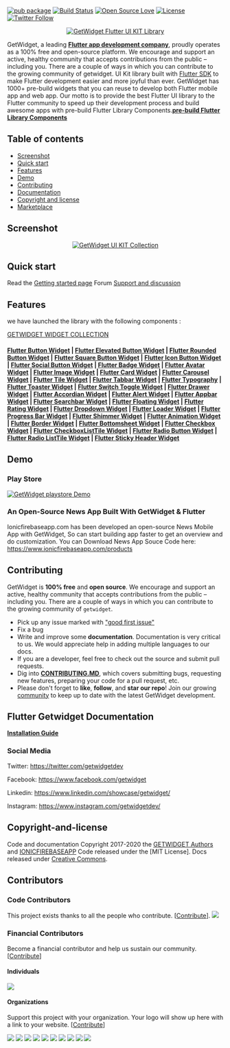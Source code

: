 [![pub package](https://img.shields.io/pub/v/getwidget.svg)](https://pub.dartlang.org/packages/getwidget) [![Build Status](https://travis-ci.org/ionicfirebaseapp/getwidget.svg?branch=master)](https://travis-ci.com/ionicfirebaseapp/getwidget) [![Open Source Love](https://badges.frapsoft.com/os/v1/open-source.svg?v=102)](https://opensource.org/licenses/MIT) [![License](https://img.shields.io/badge/license-MIT-orange.svg)](https://github.com/ionicfirebaseapp/getwidget/blob/master/LICENSE) [![Twitter Follow](https://img.shields.io/twitter/follow/getwidgetdev.svg?style=social)](https://twitter.com/getwidgetdev)

<p align="center">
  <a href="https://www.getwidget.dev/" target="_blank">
    <img src="https://ik.imagekit.io/ionicfirebaseapp/logo.black_iOBoLWdj2I.png" alt="GetWidget Flutter UI KIT Library">
  </a>
</p>

GetWidget, a leading [**Flutter app development company**](https://www.getwidget.dev/hire-flutter-developer), proudly operates as a 100% free and open-source platform. We encourage and support an active, healthy community that accepts contributions from the public – including you. There are a couple of ways in which you can contribute to the growing community of getwidget.
 UI Kit library built with <a href="https://flutter.dev/" target="_blank">Flutter SDK</a> to make Flutter development easier and more joyful than ever. GetWidget has 1000+ pre-build widgets that you can reuse to develop both Flutter mobile app and web app. Our motto is to provide the best Flutter UI library to the Flutter community to speed up their development process and build awesome apps with pre-build Flutter Library Components.[**pre-build Flutter Library Components**](https://docs.getwidget.dev/)

## Table of contents 

- [Screenshot](#screenshot)
- [Quick start](#quick-start)
- [Features](#features)
- [Demo](#demo)
- [Contributing](#contributing)
- [Documentation](#documentation)
- [Copyright and license](#copyright-and-license)
- [Marketplace](https://market.getwidget.dev/)

 
 ## Screenshot
 <p align="center">
  <a target="_blank" href="https://docs.getwidget.dev/">
    <img src="https://ik.imagekit.io/h9hq9qdx8/getwidget/GitHub_Image.webp" alt="GetWidget UI KIT Collection">
  </a>
</p>



## Quick start

Read the [Getting started page](https://docs.getwidget.dev) 
Forum [Support and discussion ](https://forum.getwidget.dev)

## Features 
we have launched the library with the following components :   

[GETWIDGET WIDGET COLLECTION](https://www.getwidget.dev/features)
 
 #### [Flutter Button Widget](https://docs.getwidget.dev/gf-button) |  [Flutter Elevated Button Widget](https://docs.getwidget.dev/gf-button/standard-button) | [Flutter Rounded Button Widget](https://docs.getwidget.dev/gf-button/pills-button) | [Flutter Square Button Widget](https://docs.getwidget.dev/gf-button/square-button) | [Flutter Icon Button Widget](https://docs.getwidget.dev/gf-button/icon-button) | [Flutter Social Button Widget](https://docs.getwidget.dev/gf-button/social-button) | [Flutter Badge Widget](https://docs.getwidget.dev/gf-badge) |  [Flutter Avatar Widget](https://docs.getwidget.dev/gf-avatar) |  [Flutter Image Widget](https://docs.getwidget.dev/gf-image) |  [Flutter Card Widget](https://docs.getwidget.dev/gf-card) |  [Flutter Carousel Widget](https://docs.getwidget.dev/gf-carousel) | [Flutter Tile Widget](https://docs.getwidget.dev/gf-tile) | [Flutter Tabbar Widget](https://docs.getwidget.dev/gf-tab) | [Flutter Typography](https://docs.getwidget.dev/gf-typography) | [Flutter Toaster Widget](https://docs.getwidget.dev/gf-toast) | [Flutter Switch Toggle Widget](https://docs.getwidget.dev/gf-toggle) | [Flutter Drawer Widget](https://docs.getwidget.dev/gf-drawer) | [Flutter Accordian Widget](https://docs.getwidget.dev/gf-accordion) | [Flutter Alert Widget](https://docs.getwidget.dev/gf-alert) | [Flutter Appbar Widget](https://docs.getwidget.dev/gf-appbar) | [Flutter Searchbar Widget](https://docs.getwidget.dev/gf-searchbar) | [Flutter Floating Widget](https://docs.getwidget.dev/gf-floating-widget) | [Flutter Rating Widget](https://docs.getwidget.dev/gf-rating) | [Flutter Dropdown Widget](https://docs.getwidget.dev/gf-dropdown) | [Flutter Loader Widget](https://docs.getwidget.dev/gf-loader) | [Flutter Progress Bar Widget](https://docs.getwidget.dev/gf-progress-bar) | [Flutter Shimmer Widget](https://docs.getwidget.dev/gf-shimmer) |  [Flutter Animation Widget](https://docs.getwidget.dev/gf-animation) |  [Flutter Border Widget](https://docs.getwidget.dev/gf-border) |  [Flutter Bottomsheet Widget](https://docs.getwidget.dev/gf-bottomsheet) |  [Flutter Checkbox Widget](https://docs.getwidget.dev/gf-checkbox) |  [Flutter CheckboxListTile Widget](https://docs.getwidget.dev/gf-checkbox-listtile) |  [Flutter Radio Button Widget](https://docs.getwidget.dev/gf-radio) |  [Flutter Radio ListTile Widget](https://docs.getwidget.dev/gf-radio-listtile) | [Flutter Sticky Header Widget](https://docs.getwidget.dev/gf-radio-listtile) 
 
 
 ## Demo 
 
   ### Play Store 
   <p align="left">
        <a href="https://play.google.com/store/apps/details?id=dev.getflutter.appkit" target="_blank">
          <img src="https://ik.imagekit.io/ionicfirebaseapp/tr:dpr-auto,tr:w-auto/playstore_NQQBiJIQ1.png" alt="GetWidget playstore Demo">
        </a>
      </p>
 
 ### An Open-Source News App Built With GetWidget & Flutter
 Ionicfirebaseapp.com has been developed an open-source News Mobile App with GetWidget, So can start building app faster to get an overview and do customization. You can Download News App Souce Code here: https://www.ionicfirebaseapp.com/products 
 ## Contributing
 
  GetWidget is **100% free** and **open source**. We encourage and support an active, healthy community that accepts contributions from the public &ndash; including you. There are a couple of ways in which you can contribute to the growing community of `getwidget`.
  
  * Pick up any issue marked with ["good first issue"](https://github.com/ionicfirebaseapp/getwidget/issues?q=is%3Aopen+is%3Aissue+label%3A%22good+first+issue%22)
  * Fix a bug
  * Write and improve some **documentation**. Documentation is very critical to us. We would appreciate help in adding multiple languages to our docs.
  * If you are a developer, feel free to check out the source and submit pull requests.
  * Dig into [**CONTRIBUTING.MD**](CONTRIBUTING.md), which covers submitting bugs, requesting new features, preparing your code for a pull request, etc.
  * Please don't forget to **like**, **follow**, and **star our repo**! Join our growing [community](https://forum.getwidget.dev) to keep up to date with the latest GetWidget development. 
 
 
 
 ##  Flutter Getwidget Documentation 
 
  [**Installation Guide**](https://docs.getwidget.dev)
  
 
### Social Media

Twitter: <https://twitter.com/getwidgetdev>

Facebook: <https://www.facebook.com/getwidget>

Linkedin: <https://www.linkedin.com/showcase/getwidget/>

Instagram: <https://www.instagram.com/getwidgetdev/> 

 
 ## Copyright-and-license 
 Code and documentation Copyright 2017-2020 the [GETWIDGET Authors](https://www.getwidget.dev) and [IONICFIREBASEAPP](https://ionicfirebaseapp.com) Code released under the [MIT License]. Docs released under [Creative Commons](https://creativecommons.org/licenses/by/3.0/).

## Contributors

### Code Contributors

This project exists thanks to all the people who contribute. [[Contribute](CONTRIBUTING.md)].
<a href="https://github.com/ionicfirebaseapp/getwidget/graphs/contributors"><img src="https://opencollective.com/getwidget/contributors.svg?width=890&button=false" /></a>

### Financial Contributors

Become a financial contributor and help us sustain our community. [[Contribute](https://opencollective.com/getwidget/contribute)]

#### Individuals

<a href="https://opencollective.com/getwidget"><img src="https://opencollective.com/getwidget/individuals.svg?width=890"></a>

#### Organizations

Support this project with your organization. Your logo will show up here with a link to your website. [[Contribute](https://opencollective.com/getwidget/contribute)]

<a href="https://opencollective.com/getwidget/organization/0/website"><img src="https://opencollective.com/getwidget/organization/0/avatar.svg"></a>
<a href="https://opencollective.com/getwidget/organization/1/website"><img src="https://opencollective.com/getwidget/organization/1/avatar.svg"></a>
<a href="https://opencollective.com/getwidget/organization/2/website"><img src="https://opencollective.com/getwidget/organization/2/avatar.svg"></a>
<a href="https://opencollective.com/getwidget/organization/3/website"><img src="https://opencollective.com/getwidget/organization/3/avatar.svg"></a>
<a href="https://opencollective.com/getwidget/organization/4/website"><img src="https://opencollective.com/getwidget/organization/4/avatar.svg"></a>
<a href="https://opencollective.com/getwidget/organization/5/website"><img src="https://opencollective.com/getwidget/organization/5/avatar.svg"></a>
<a href="https://opencollective.com/getwidget/organization/6/website"><img src="https://opencollective.com/getwidget/organization/6/avatar.svg"></a>
<a href="https://opencollective.com/getwidget/organization/7/website"><img src="https://opencollective.com/getwidget/organization/7/avatar.svg"></a>
<a href="https://opencollective.com/getwidget/organization/8/website"><img src="https://opencollective.com/getwidget/organization/8/avatar.svg"></a>
<a href="https://opencollective.com/getwidget/organization/9/website"><img src="https://opencollective.com/getwidget/organization/9/avatar.svg"></a>
